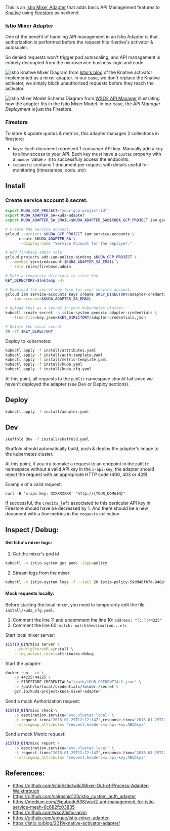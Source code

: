 This is an [Istio Mixer Adapter](https://istio.io/docs/reference/config/policy-and-telemetry/mixer-overview/)
that adds basic API Management features to [Knative](https://knative.dev) using
[Firestore](https://firebase.com) as backend.

### Istio Mixer Adapter

One of the benefit of handling API management in an Istio Adapter is that
authorization is performed before the request hits Knative's activator & autoscaler.

So denied requests won't trigger pod autoscaling, and API management is entirely decoupled from
the microservice business logic and code.

![Istio Knative Mixer](https://istio.io/blog/2019/knative-activator-adapter/knative-mixer-adapter.png)
Diagram from [Istio's blog](https://istio.io/blog/2019/knative-activator-adapter/) of the Knative activator implemented as a mixer adapter.
In our case, we don't replace the Knative activator, we simply block unauthorized requests before they reach the activator.

![Istio Mixer Model Schema](https://raw.githubusercontent.com/wso2/istio-apim/master/request_flow.png)
Diagram from [WSO2 API Manager](https://github.com/wso2/istio-apim) illustrating how the adapter fits in the Istio Mixer Model.
In our case, the *API Manager Deployment* is just the Firestore.

### Firestore

To store & update quotas & metrics, this adapter manages 2 collections in firestore:

- `keys`: Each document represent 1 _consumer_ API key. Manually add a key to allow access to your API.
  Each key must have a `quotas` property with a `number` value `> 0`
  to successfuly access the endpoints.
- `requests`: contains 1 document per request with details useful for monitoring
  (timestamps, code..etc)

## Install

### Create service account & secret.

```bash
export KUDA_GCP_PROJECT="your-gcp-project-id"
export KUDA_ADAPTER_SA=kuda-adapter
export KUDA_ADAPTER_SA_EMAIL=$KUDA_ADAPTER_SA@$KUDA_GCP_PROJECT.iam.gserviceaccount.com

# Create the service account.
gcloud --project $KUDA_GCP_PROJECT iam service-accounts \
      create $KUDA_ADAPTER_SA \
      --display-name "Service Account for the deployer."

# Add firebase admin role
gcloud projects add-iam-policy-binding $KUDA_GCP_PROJECT \
  --member serviceAccount:$KUDA_ADAPTER_SA_EMAIL \
  --role roles/firebase.admin

# Make a temporary directory to store key
KEY_DIRECTORY=$(mktemp -d)

# Download the secret key file for your service account.
gcloud iam service-accounts keys create $KEY_DIRECTORY/adapter-credentials.json \
  --iam-account=$KUDA_ADAPTER_SA_EMAIL

# Upload that as a secret in your Kubernetes cluster.
kubectl create secret -n istio-system generic adapter-credentials \
  --from-file=key.json=$KEY_DIRECTORY/adapter-credentials.json

# Delete the local secret
rm -rf $KEY_DIRECTORY
```

Deploy to kubernetes:

```bash
kubectl apply -f install/attributes.yaml
kubectl apply -f install/auth-template.yaml
kubectl apply -f install/metric-template.yaml
kubectl apply -f install/kuda.yaml
kubectl apply -f install/kuda_cfg.yaml
```

At this point, all requests to the `public` namespace should fail since we
haven't deployed the adapter (see Dev or Deploy sections).

## Deploy

```bash
kubectl apply -f install/adapter.yaml
```

## Dev

```bash
skaffold dev -f install/skaffold.yaml
```

Skaffold should automatically build, push & deploy the adapter's image to the
kubernetes cluster.

At this point, if you try to make a request to an endpoint in the `public`
namespace without a valid API key in the `x-api-key`, the adapter should reject
the request with an appropriate HTTP code (400, 403 or 429).

Example of a valid request:

```
curl -H 'x-api-key: XXXXXXXXX' "http://{YOUR_DOMAIN}"
```

If successful, the `credits_left` associated to this particular API key in Firestore should
have be decreased by 1. And there should be a new document with a few metrics
in the `requests` collection.

## Inspect / Debug:

#### Get Istio's mixer logs:

1. Get the mixer's pod id

```bash
kubectl -n istio-system get pods -lapp=policy
```

2. Stream logs from the mixer:

```bash
kubectl -n istio-system logs -f --tail 20 istio-policy-59dd46fb7d-948pt mixer
```

#### Mock requests locally:

Before starting the local mixer, you need to temporarily edit the file
`install/kuda_cfg.yaml`.

1. Comment the line 11 and uncomment the line 10: `address: "[::]:44225"`
2. Comment the line 60: `match: match(destination...etc`

Start local mixer server:

```bash
$ISTIO_BIN/mixs server \
    --configStoreURL=install \
    --log_output_level=attributes:debug
```

Start the adapter:

```bash
docker run --rm \
    -p 44225:44225 \
    -e FIRESTORE_CREDENTIALS="/path/YOUR_CREDENTIALS.json" \
    -v /path/to/local/credentials/folder:/secret \
    gcr.io/kuda-project/kuda-mixer-adapter
```

Send a mock Authorization request:

```bash
$ISTIO_BIN/mixc check \
    -s destination.service="svc.cluster.local" \
    -t request.time="2018-01-29T12:12:14Z",response.time="2018-01-29T12:12:15Z" \
    --stringmap_attributes "request.headers=x-api-key:ABCDxyz"
```

Send a mock Metric request:

```bash
$ISTIO_BIN/mixc report \
    -s destination.service="svc.cluster.local" \
    -t request.time="2018-01-29T12:12:14Z",response.time="2018-01-29T12:12:15Z" \
    --stringmap_attributes "request.headers=x-api-key:ABCDxyz"
```

## References:

- https://github.com/istio/istio/wiki/Mixer-Out-of-Process-Adapter-Walkthrough
- https://github.com/salrashid123/istio_custom_auth_adapter
- https://medium.com/@pubudu538/wso2-api-management-for-istio-service-mesh-6c682fc03835
- https://github.com/wso2/istio-apim
- https://github.com/apigee/istio-mixer-adapter
- https://istio.io/blog/2019/knative-activator-adapter/
